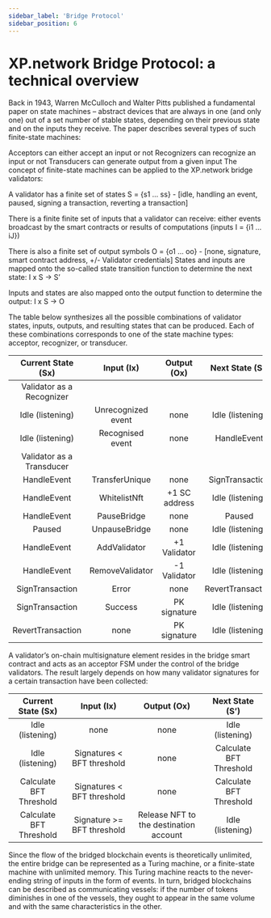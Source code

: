 ```yaml
---
sidebar_label: 'Bridge Protocol'
sidebar_position: 6
---
```


# XP.network Bridge Protocol: a technical overview

Back in 1943, Warren McCulloch and Walter Pitts published a fundamental paper on state machines – abstract devices that are always in one (and only one) out of a set number of stable states, depending on their previous state and on the inputs they receive. The paper describes several types of such finite-state machines:

Acceptors can either accept an input or not
Recognizers can recognize an input or not
Transducers can generate output from a given input
The concept of finite-state machines can be applied to the XP.network bridge validators:

A validator has a finite set of states S = {s1 … ss} - [idle, handling an event, paused, signing a transaction, reverting a transaction]

There is a finite finite set of inputs that a validator can receive: either events broadcast by the smart contracts or results of computations (inputs I = {i1 … iJ})

There is also a finite set of output symbols O = {o1 … oo} - [none, signature, smart contract address, +/- Validator credentials]
States and inputs are mapped onto the so-called state transition function to determine the next state: I x S → S’

Inputs and states are also mapped onto the output function to determine the output: I x S -> O

The table below synthesizes all the possible combinations of validator states, inputs, outputs, and resulting states that can be produced. Each of these combinations corresponds to one of the state machine types: acceptor, recognizer, or transducer.

Current State (Sx) |	Input (Ix) |	Output (Ox)	 | Next State (S’)
|:---:|:---:|:---:|:---:|
|Validator as a Recognizer|
Idle (listening)|	Unrecognized event|	none	|Idle (listening)
Idle (listening)|	Recognised event  |none	|HandleEvent
|Validator as a Transducer|
HandleEvent|	TransferUnique|	none|	SignTransaction
HandleEvent|	WhitelistNft|	+1 SC address|	Idle (listening)
HandleEvent|	PauseBridge|	none|	Paused
Paused|	UnpauseBridge|	none|	Idle (listening)
HandleEvent|	AddValidator|	+1 Validator|	Idle (listening)
HandleEvent|	RemoveValidator|	-1 Validator|	Idle (listening)
SignTransaction|	Error|	none|	RevertTransaction
SignTransaction|	Success|	PK signature|	Idle (listening)
RevertTransaction|	none|	PK signature|	Idle (listening)

A validator’s on-chain multisignature element resides in the bridge smart contract and acts as an acceptor FSM under the control of the bridge validators. The result largely depends on how many validator signatures for a certain transaction have been collected:

Current State (Sx)|	Input (Ix)|	Output (Ox)|	Next State (S’)
|:---:|:---:|:---:|:---:|
Idle (listening)|	none|	none|	Idle (listening)
Idle (listening)|	Signatures < BFT threshold|	none|	Calculate BFT Threshold
Calculate BFT Threshold|	Signatures < BFT threshold|	none|	Calculate BFT Threshold
Calculate BFT Threshold|	Signature >= BFT threshold|	Release NFT to the destination account|	Idle (listening)

Since the flow of the bridged blockchain events is theoretically unlimited, the entire bridge can be represented as a Turing machine, or a finite-state machine with unlimited memory. This Turing machine reacts to the never-ending string of inputs in the form of events. In turn, bridged blockchains can be described as communicating vessels: if the number of tokens diminishes in one of the vessels, they ought to appear in the same volume and with the same characteristics in the other.